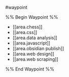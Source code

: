 #waypoint 

%% Begin Waypoint %%
- [[area.chess]]
- [[area.css]]
- [[area.data analysis]]
- [[area.javascript]]
- [[area.obsidian publish]]
- [[area.web design]]
- [[area.web scraping]]

%% End Waypoint %%